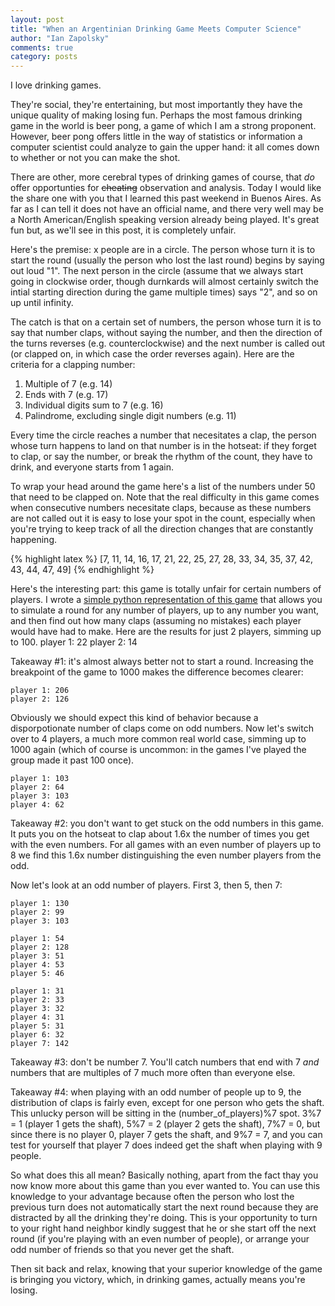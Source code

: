 ```yaml
---
layout: post
title: "When an Argentinian Drinking Game Meets Computer Science"
author: "Ian Zapolsky"
comments: true
category: posts
---
```


I love drinking games. 

They're social, they're entertaining, but most importantly they have the unique 
quality of making losing fun. Perhaps the most famous drinking game in the 
world is beer pong, a game of which I am a strong proponent. However, beer pong 
offers little in the way of statistics or information a computer scientist could 
analyze to gain the upper hand: it all comes down to whether or not you can make 
the shot.

There are other, more cerebral types of drinking games of course, that *do* offer
opportunties for <strike>cheating</strike> observation and analysis. Today I 
would like the share one with you that I learned this past weekend in
Buenos Aires. As far as I can tell it does not have an official name, and there
very well may be a North American/English speaking version already being played.
It's great fun but, as we'll see in this post, it is completely unfair. 

Here's the premise: x people are in a circle. The person whose turn it is to start
the round (usually the person who lost the last round) begins by saying out loud 
"1". The next person in the circle (assume that we always start going in 
clockwise order, though durnkards will almost certainly switch the intial 
starting direction during the game multiple times) says "2", and so on up
until infinity.

The catch is that on a certain set of numbers, the person whose turn it is to say
that number claps, without saying the number, and then the direction of the turns 
reverses (e.g. counterclockwise) and the next number is called out (or clapped 
on, in which case the order reverses again). Here are the criteria for a clapping
number:

1.	Multiple of 7 (e.g. 14) 
2.	Ends with 7 (e.g. 17)
3. 	Individual digits sum to 7 (e.g. 16)
4. 	Palindrome, excluding single digit numbers (e.g. 11)

Every time the circle reaches a number that necesitates a clap, the person whose
turn happens to land on that number is in the hotseat: if they forget to clap, or
say the number, or break the rhythm of the count, they have to drink, and everyone
starts from 1 again.

To wrap your head around the game here's a list of the numbers under 50 that need
to be clapped on. Note that the real difficulty in this game comes when consecutive
numbers necesitate claps, because as these numbers are not called out it is easy to
lose your spot in the count, especially when you're trying to keep track of all
the direction changes that are constantly happening.

{% highlight latex %}
[7, 11, 14, 16, 17, 21, 22, 25, 27, 28, 33, 34, 35, 37, 42, 43, 44, 47, 49] 
{% endhighlight %}

Here's the interesting part: this game is totally unfair for certain numbers of
players. I wrote a [simple python representation of this game][code] that allows
you to simulate a round for any number of players, up to any number you want, 
and then find out how many claps (assuming no mistakes) each player
would have had to make. Here are the results for just 2 players, simming up to 100. 
	player 1: 22
	player 2: 14	

Takeaway #1: it's almost always better not to start a round. Increasing the 
breakpoint of the game to 1000 makes the difference becomes clearer:
	
	player 1: 206
	player 2: 126

Obviously we should expect this kind of behavior because a disporpotionate number
of claps come on odd numbers. Now let's switch over to 4 players, a much more
common real world case, simming up to 1000 again (which of course is uncommon: in
the games I've played the group made it past 100 once).

	player 1: 103
	player 2: 64
	player 3: 103
	player 4: 62

Takeaway #2: you don't want to get stuck on the odd numbers in this game. It puts
you on the hotseat to clap about 1.6x the number of times you get with the even
numbers. For all games with an even number of players up to 8 we find
this 1.6x number distinguishing the even number players from the odd.

Now let's look at an odd number of players. First 3, then 5, then 7:

	player 1: 130 
	player 2: 99
	player 3: 103

	player 1: 54
	player 2: 128
	player 3: 51
	player 4: 53
	player 5: 46

	player 1: 31
	player 2: 33
	player 3: 32
	player 4: 31
	player 5: 31
	player 6: 32
	player 7: 142

Takeaway #3: don't be number 7. You'll catch numbers that end with 7 *and* numbers
that are multiples of 7 much more often than everyone else.

Takeaway #4: when playing with an odd number of people up to 9, the distribution 
of claps is fairly even, except for one person who gets the shaft. This unlucky
person will be sitting in the (number\_of\_players)%7 spot. 3%7 = 1 (player 1
gets the shaft), 5%7 = 2 (player 2 gets the shaft), 7%7 = 0, but since there is
no player 0, player 7 gets the shaft, and 9%7 = 7, and you can test for yourself
that player 7 does indeed get the shaft when playing with 9 people.

So what does this all mean? Basically nothing, apart from the fact thay you now
know more about this game than you ever wanted to. You can use this knowledge to
your advantage because often the person who lost the previous turn does not 
automatically start the next round because they are distracted by all the drinking
they're doing. This is your opportunity to turn to your right hand neighbor kindly
suggest that he or she start off the next round (if you're playing with an even
number of people), or arrange your odd number of friends so that you never get the
shaft.

Then sit back and relax, knowing that your superior knowledge of the game is
bringing you victory, which, in drinking games, actually means you're losing.

[code]:https://github.com/haikus-in-c/haikus-in-c/blob/master/2013.9/drinking_game/game.py
